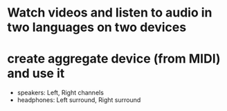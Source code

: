 # Watch videos and listen to audio in two languages on two devices

# create aggregate device (from MIDI) and use it

- speakers: Left, Right channels
- headphones: Left surround, Right surround
